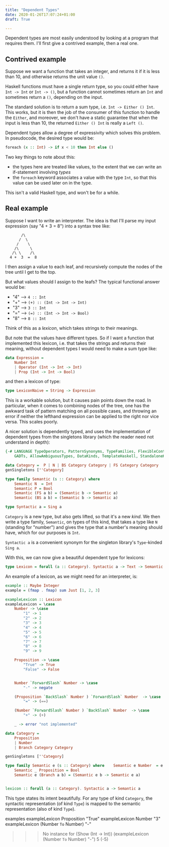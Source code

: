 ```yaml
---
title: "Dependent Types"
date: 2020-01-26T17:07:24+01:00
draft: True

---
```


Dependent types are most easily understood by looking at a program that requires them. I'll first give a contrived example, then a real one.

## Contrived example

Suppose we want a function that takes an integer, and returns it if it is less than $10$, and otherwise returns the unit value `()`.

Haskell functions must have a single return type, so you could either have `Int -> Int` or `Int -> ()`, but a function cannot sometimes return an `Int` and sometimes return a `()`, depending on the input.

The standard solution is to return a sum type, i.e. `Int -> Either () Int`. This works, but it is then the job of the consumer of this function to handle the `Either`, and moreover, we don't have a static guarantee that when the input is less than $10$, the returned `Either () Int` is really a `Left ()`.

Dependent types allow a degree of expressivity which solves this problem. In pseudocode, the desired type would be:

```haskell
foreach (x :: Int) -> if x < 10 then Int else ()
```

Two key things to note about this:

- the types here are treated like values, to the extent that we can write an if-statement involving *types*
- the `foreach` keyword associates a value with the type `Int`, so that this value can be used later on in the type.

This isn't a valid Haskell type, and won't be for a while.

## Real example

Suppose I want to write an interpreter. The idea is that I'll parse my input expression (say "4 + 3 = 8") into a syntax tree like:

```  
       /\
      /  \
     /    \
    /\     \  
   /\ \    /\  
  4 +  3  =  8
```

I then assign a value to each leaf, and recursively compute the nodes of the tree until I get to the top.

But what values should I assign to the leafs? The typical functional answer would be:

- "4" --> `4 :: Int`
- "+" --> `(+) :: (Int -> Int -> Int)`
- "3" --> `3 :: Int`
- "=" --> `(=) :: (Int -> Int -> Bool)`
- "8" --> `8 :: Int`

Think of this as a *lexicon*, which takes strings to their meanings.

But note that the values have different types. So if I want a function that implemented this lexicon, i.e. that takes the strings and returns their meaning, without dependent types I would need to make a sum type like:

```haskell
data Expression =
    Number Int
    | Operator (Int -> Int -> Int)
    | Prop (Int -> Int -> Bool)
```

and then a lexicon of type:

```haskell
type LexiconNaive = String -> Expression
```

This is a workable solution, but it causes pain points down the road. In particular, when it comes to combining nodes of the tree, one has the awkward task of pattern matching on all possible cases, and throwing an error if neither the lefthand expression can be applied to the right nor vice versa. This scales poorly.

A nicer solution is dependently typed, and uses the implementation of dependent types from the singletons library (which the reader need not understand in depth):

```haskell
{-# LANGUAGE TypeOperators, PatternSynonyms, TypeFamilies, FlexibleContexts, TypeApplications, ScopedTypeVariables,
    GADTs, AllowAmbiguousTypes, DataKinds, TemplateHaskell, StandaloneKindSignatures, PolyKinds #-}

data Category =  P | N | BS Category Category | FS Category Category
genSingletons [''Category]

type family Semantic (s :: Category) where  
    Semantic N  = Int
    Semantic P = Bool
    Semantic (FS a b) = (Semantic b -> Semantic a)
    Semantic (BS a b) = (Semantic b -> Semantic a)

type Syntactic a = Sing a
```

`Category` is a new type, but also gets lifted, so that it's a new *kind*. We then write a type family, `Semantic`, on types of this kind, that takes a type like `N` (standing for "number") and gives the type that a number's meaning should have, which for our purposes is `Int`.

`Syntactic a` is a convenient synonym for the singleton library's `Type`-kinded `Sing a`.


With this, we can now give a beautiful dependent type for lexicons:

```haskell
type Lexicon = forall (a :: Category). Syntactic a -> Text -> Semantic a
```

An example of a lexicon, as we might need for an interpreter, is:

```haskell
example :: Maybe Integer
example = (fmap . fmap) sum Just [1, 2, 3]

exampleLexicon :: Lexicon
exampleLexicon = \case
    Number -> \case
        "1" -> 1
        "2" -> 2
        "3" -> 3
        "4" -> 4
        "5" -> 5
        "6" -> 6
        "7" -> 7
        "8" -> 8
        "9" -> 9

    Proposition -> \case
        "True" -> True
        "False" -> False


    Number `ForwardSlash` Number -> \case
        "-" -> negate

    (Proposition `BackSlash` Number ) `ForwardSlash` Number  -> \case
        "=" -> (==)

    (Number `ForwardSlash` Number ) `BackSlash` Number  -> \case
        "+" -> (+)

    _ -> error "not implemented"
```

```haskell
data Category =  
    Proposition
    | Number
    | Branch Category Category

genSingletons [''Category]

type family Semantic e (s :: Category) where    Semantic e Number  = e
    Semantic _ Proposition = Bool
    Semantic e (Branch a b) = (Semantic e b -> Semantic e a)


lexicon :: forall (a :: Category). Syntactic a -> Semantic a
```

This type states its intent beautifully. For any type of kind `Category`, the syntactic representation (of kind `Type`) is mapped to the semantic representation (also of kind `Type`).

examples
exampleLexicon Proposition "True"
exampleLexicon Number "3"
exampleLexicon (Number `To` Number) "-"
>>> No instance for (Show (Int -> Int))
(exampleLexicon (Number `To` Number) "-") 5
>>> (-5)
